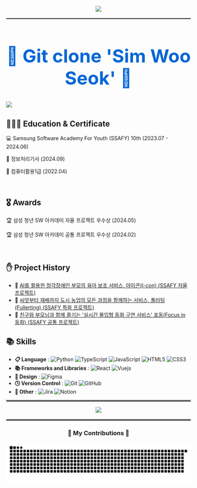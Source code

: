 <p align="center">
  <img src="https://readme-typing-svg.herokuapp.com/?font=Righteous&size=35&center=true&vCenter=true&width=500&height=70&duration=3000&lines=Welcome!+👋;+I'm+Wooseok😊;" />
</p>

<hr style="border: 1px solid gray;"/>



<div align="center" >
  <h1 align="center" style="font-size:50px; font-weight:bold; color: #0366d6;">👥 Git clone 'Sim Woo Seok' 👥</h1>
</div>



<div style="display: flex;">

  
  <div align="center">
    <img src="https://github.com/woo2zza/woo2zza/assets/139437129/3287c953-c3a2-4f13-b241-9d095227ef77" width="300" />
  </div>
  
  <div style="margin-left: 20px;"> 


  </div>
</div>




      
  ## 👩🏻‍💻 Education  &  Certificate
  💻 Samsung Software Academy For Youth (SSAFY) 10th (2023.07 - 2024.06)

  🪪 정보처리기사 (2024.09)

  🪪 컴퓨터활용1급 (2022.04)
  
  
  </br>
  
  ## 🎖️ Awards
  🏆 삼성 청년 SW 아카데미 자율 프로젝트 우수상 (2024.05)
  
  🏆 삼성 청년 SW 아카데미 공통 프로젝트 우수상 (2024.02)
  
  </br>
  </div>

  ## ✋ Project History
  * 👶 [AI를 활용한 청각장애인 부모의 육아 보조 서비스, 아이콘(I-con) (SSAFY 자율 프로젝트)](https://github.com/ICanSeeYourVoice/ICON)
  * 🥑 [씨앗부터 재배까지 도시 농업의 모든 과정을 함께하는 서비스, 풀러팅(Fullerting) (SSAFY 특화 프로젝트)](https://github.com/WeAre42/fullerting)
  * 📖 [친구와 부모님과 함께 즐기는 '실시간 몰입형 동화 구연 서비스' 포동(Focus in 동화) (SSAFY 공통 프로젝트)](https://github.com/woo2zza/Project_Fodong)

  
</div>



 ## 📚 Skills


- **📋 Language** :
![Python](https://img.shields.io/badge/python-3670A0?style=flat&logo=python&logoColor=ffdd54)
![TypeScript](https://img.shields.io/badge/typescript-%23007ACC.svg?style=flat&logo=typescript&logoColor=white)
![JavaScript](https://img.shields.io/badge/javascript-%23323330.svg?style=flat&logo=javascript&logoColor=%23F7DF1E)
![HTML5](https://img.shields.io/badge/html5-%23E34F26.svg?style=flat&logo=html5&logoColor=white)
![CSS3](https://img.shields.io/badge/css3-%231572B6.svg?style=flat&logo=css3&logoColor=white)
- **📚 Frameworks and Libraries** : 
![React](https://img.shields.io/badge/react-%2320232a.svg?style=flat&logo=react&logoColor=%2361DAFB)
![Vuejs](https://img.shields.io/badge/vue-4FC08D?style=flat&logo=vuejs&logoColor=%61DAFB)
- **🎨 Design** :
![Figma](https://img.shields.io/badge/figma-%23F24E1E.svg?style=flat&logo=figma&logoColor=white)
- **🕓 Version Control** :
![Git](https://img.shields.io/badge/git-%23F05033.svg?style=flat&logo=git&logoColor=white)
![GitHub](https://img.shields.io/badge/github-%23121011.svg?style=flat&logo=github&logoColor=white)
- **🥅 Other** :
![Jira](https://img.shields.io/badge/jira-%230A0FFF.svg?style=flat&logo=jira&logoColor=white)
![Notion](https://img.shields.io/badge/Notion-%23000000.svg?style=flat&logo=notion&logoColor=white)


<hr style="border: 2px solid gray;"/>
 
<a align="center" href="https://solved.ac/dntjr5741/">
  <div >
    <img src="http://mazassumnida.wtf/api/v2/generate_badge?boj=dntjr5741" />
  </div>
</a>


<hr style="border: 2px solid gray;"/>




<div align="center">
  <h3>🐍 My Contributions 🐍</h3>
</div>


<img src="https://github.com/woo2zza/woo2zza/blob/output/github-contribution-grid-snake.svg"/>
<!--
**woo2zza/woo2zza** is a ✨ _special_ ✨ repository because its `README.md` (this file) appears on your GitHub profile.

Here are some ideas to get you started:

- 🔭 I’m currently working on ...
- 🌱 I’m currently learning ...
- 👯 I’m looking to collaborate on ...
- 🤔 I’m looking for help with ...
- 💬 Ask me about ...
- 📫 How to reach me: ...
- 😄 Pronouns: ...
- ⚡ Fun fact: ...
## My tech stack 📚
